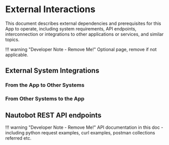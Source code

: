 # External Interactions

This document describes external dependencies and prerequisites for this App to operate, including system requirements, API endpoints, interconnection or integrations to other applications or services, and similar topics.

!!! warning "Developer Note - Remove Me!"
Optional page, remove if not applicable.

## External System Integrations

### From the App to Other Systems

### From Other Systems to the App

## Nautobot REST API endpoints

!!! warning "Developer Note - Remove Me!"
API documentation in this doc - including python request examples, curl examples, postman collections referred etc.
